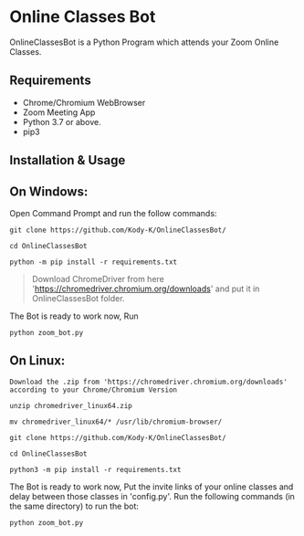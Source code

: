 # Online Classes Bot 

OnlineClassesBot is a Python Program which attends your Zoom Online Classes.

## Requirements

* Chrome/Chromium WebBrowser 
* Zoom Meeting App
* Python 3.7 or above.
* pip3
 
## Installation & Usage

On Windows:
-
 
 Open Command Prompt and run the follow commands:

`git clone https://github.com/Kody-K/OnlineClassesBot/`

`cd OnlineClassesBot`

`python -m pip install -r requirements.txt`

> Download ChromeDriver from here 'https://chromedriver.chromium.org/downloads' and put it in OnlineClassesBot folder.

 The Bot is ready to work now, Run

`python zoom_bot.py`

On Linux:
-

`Download the .zip from 'https://chromedriver.chromium.org/downloads' according to your Chrome/Chromium Version`

`unzip chromedriver_linux64.zip`

`mv chromedriver_linux64/* /usr/lib/chromium-browser/`

`git clone https://github.com/Kody-K/OnlineClassesBot/`

`cd OnlineClassesBot`

`python3 -m pip install -r requirements.txt`

 The Bot is ready to work now,
 Put the invite links of your online classes and delay between those classes in 'config.py'.
 Run the following commands (in the same directory) to run the bot:
 
`python zoom_bot.py`
